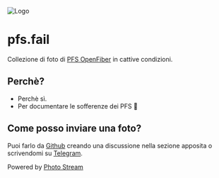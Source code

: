 ![Logo](https://raw.githubusercontent.com/zayigo/pfs.fail/master/img/logo.png)

# pfs.fail

Collezione di foto di [PFS OpenFiber](https://fibra.click/riconoscere-rete-bul/) in cattive condizioni.

## Perchè?
- Perchè sì.
- Per documentare le sofferenze dei PFS 🥺

## Come posso inviare una foto?

Puoi farlo da [Github](https://github.com/zayigo/pfs.fail/discussions) creando una discussione nella sezione apposita o scrivendomi su [Telegram](https://t.me/zayigo).

Powered by [Photo Stream](https://github.com/maxvoltar/photo-stream)
